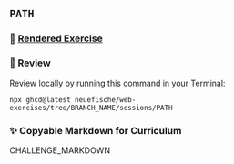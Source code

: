 ## `PATH`

### 📄 [Rendered Exercise](https://github.com/neuefische/web-exercises/tree/BRANCH_NAME/sessions/PATH)

### 🔎 Review

Review locally by running this command in your Terminal:

```
npx ghcd@latest neuefische/web-exercises/tree/BRANCH_NAME/sessions/PATH
```

### ✨ Copyable Markdown for Curriculum

CHALLENGE_MARKDOWN
